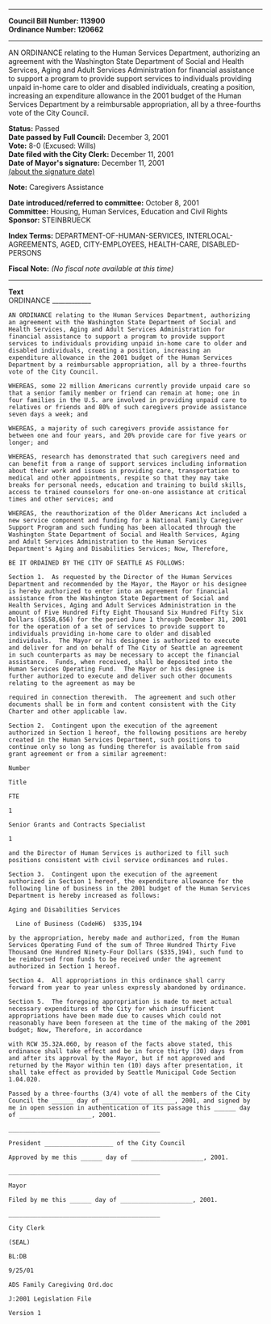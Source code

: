 * * * * *  
  
**Council Bill Number: [](#h0)[](#h2)113900**   
**Ordinance Number: 120662**  
  
* * * * *  
  
AN ORDINANCE relating to the Human Services Department, authorizing an agreement with the Washington State Department of Social and Health Services, Aging and Adult Services Administration for financial assistance to support a program to provide support services to individuals providing unpaid in-home care to older and disabled individuals, creating a position, increasing an expenditure allowance in the 2001 budget of the Human Services Department by a reimbursable appropriation, all by a three-fourths vote of the City Council.  
  
**Status:** Passed   
**Date passed by Full Council:** December 3, 2001   
**Vote:** 8-0 (Excused: Wills)   
**Date filed with the City Clerk:** December 11, 2001   
**Date of Mayor's signature:** December 11, 2001   
[(about the signature date)](/~public/approvaldate.htm)   
  
**Note:** Caregivers Assistance  
  
  
**Date introduced/referred to committee:** October 8, 2001   
**Committee:** Housing, Human Services, Education and Civil Rights   
**Sponsor:** STEINBRUECK   
  
**Index Terms:** DEPARTMENT-OF-HUMAN-SERVICES, INTERLOCAL-AGREEMENTS, AGED, CITY-EMPLOYEES, HEALTH-CARE, DISABLED-PERSONS  
  
**Fiscal Note:** *(No fiscal note available at this time)*  
  
* * * * *  
  
**Text**  
    ORDINANCE ____________  
  
    AN ORDINANCE relating to the Human Services Department, authorizing  
    an agreement with the Washington State Department of Social and  
    Health Services, Aging and Adult Services Administration for  
    financial assistance to support a program to provide support  
    services to individuals providing unpaid in-home care to older and  
    disabled individuals, creating a position, increasing an  
    expenditure allowance in the 2001 budget of the Human Services  
    Department by a reimbursable appropriation, all by a three-fourths  
    vote of the City Council.  
  
    WHEREAS, some 22 million Americans currently provide unpaid care so  
    that a senior family member or friend can remain at home; one in  
    four families in the U.S. are involved in providing unpaid care to  
    relatives or friends and 80% of such caregivers provide assistance  
    seven days a week; and  
  
    WHEREAS, a majority of such caregivers provide assistance for  
    between one and four years, and 20% provide care for five years or  
    longer; and  
  
    WHEREAS, research has demonstrated that such caregivers need and  
    can benefit from a range of support services including information  
    about their work and issues in providing care, transportation to  
    medical and other appointments, respite so that they may take  
    breaks for personal needs, education and training to build skills,  
    access to trained counselors for one-on-one assistance at critical  
    times and other services; and  
  
    WHEREAS, the reauthorization of the Older Americans Act included a  
    new service component and funding for a National Family Caregiver  
    Support Program and such funding has been allocated through the  
    Washington State Department of Social and Health Services, Aging  
    and Adult Services Administration to the Human Services  
    Department's Aging and Disabilities Services; Now, Therefore,  
  
    BE IT ORDAINED BY THE CITY OF SEATTLE AS FOLLOWS:  
  
    Section 1.  As requested by the Director of the Human Services  
    Department and recommended by the Mayor, the Mayor or his designee  
    is hereby authorized to enter into an agreement for financial  
    assistance from the Washington State Department of Social and  
    Health Services, Aging and Adult Services Administration in the  
    amount of Five Hundred Fifty Eight Thousand Six Hundred Fifty Six  
    Dollars ($558,656) for the period June 1 through December 31, 2001  
    for the operation of a set of services to provide support to  
    individuals providing in-home care to older and disabled  
    individuals.  The Mayor or his designee is authorized to execute  
    and deliver for and on behalf of The City of Seattle an agreement  
    in such counterparts as may be necessary to accept the financial  
    assistance.  Funds, when received, shall be deposited into the  
    Human Services Operating Fund.  The Mayor or his designee is  
    further authorized to execute and deliver such other documents  
    relating to the agreement as may be  
  
    required in connection therewith.  The agreement and such other  
    documents shall be in form and content consistent with the City  
    Charter and other applicable law.  
  
    Section 2.  Contingent upon the execution of the agreement  
    authorized in Section 1 hereof, the following positions are hereby  
    created in the Human Services Department, such positions to  
    continue only so long as funding therefor is available from said  
    grant agreement or from a similar agreement:  
  
    Number  
  
    Title  
  
    FTE  
  
    1  
  
    Senior Grants and Contracts Specialist  
  
    1  
  
    and the Director of Human Services is authorized to fill such  
    positions consistent with civil service ordinances and rules.  
  
    Section 3.  Contingent upon the execution of the agreement  
    authorized in Section 1 hereof, the expenditure allowance for the  
    following line of business in the 2001 budget of the Human Services  
    Department is hereby increased as follows:  
  
    Aging and Disabilities Services  
  
      Line of Business (CodeH6)  $335,194  
  
    by the appropriation, hereby made and authorized, from the Human  
    Services Operating Fund of the sum of Three Hundred Thirty Five  
    Thousand One Hundred Ninety-Four Dollars ($335,194), such fund to  
    be reimbursed from funds to be received under the agreement  
    authorized in Section 1 hereof.  
  
    Section 4.  All appropriations in this ordinance shall carry  
    forward from year to year unless expressly abandoned by ordinance.  
  
    Section 5.  The foregoing appropriation is made to meet actual  
    necessary expenditures of the City for which insufficient  
    appropriations have been made due to causes which could not  
    reasonably have been foreseen at the time of the making of the 2001  
    budget; Now, Therefore, in accordance  
  
    with RCW 35.32A.060, by reason of the facts above stated, this  
    ordinance shall take effect and be in force thirty (30) days from  
    and after its approval by the Mayor, but if not approved and  
    returned by the Mayor within ten (10) days after presentation, it  
    shall take effect as provided by Seattle Municipal Code Section  
    1.04.020.  
  
    Passed by a three-fourths (3/4) vote of all the members of the City  
    Council the ______ day of ____________________, 2001, and signed by  
    me in open session in authentication of its passage this ______ day  
    of ____________________, 2001.  
  
    __________________________________________  
  
    President ___________________ of the City Council  
  
    Approved by me this ______ day of ____________________, 2001.  
  
    __________________________________________  
  
    Mayor  
  
    Filed by me this ______ day of ____________________, 2001.  
  
    __________________________________________  
  
    City Clerk  
  
    (SEAL)  
  
    BL:DB  
  
    9/25/01  
  
    ADS Family Caregiving Ord.doc  
  
    J:2001 Legislation File  
  
    Version 1  
